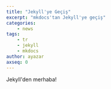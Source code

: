 ```yaml
---
title: "Jekyll'ye Geçiş"
excerpt: "mkdocs'tan Jekyll'ye geçiş"
categories:
    - news
tags:
    - tr
    - jekyll
    - mkdocs
author: ayazar
axseq: 0
---
```


Jekyll'den merhaba!
